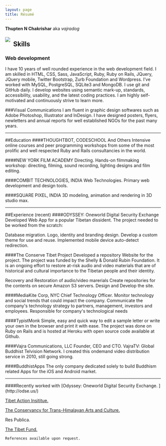 ```yaml
---
layout: page
title: Résumé
---
```

**Thupten N Chakrishar** aka *vajradog*

<!-- ![Mou icon](http://upload.wikimedia. org/wikipedia/commons/f/f9/Thupten_N_Chakrishar.jpeg)-->

<img style="float: left;margin:5px 10px 10px 0" src="http://upload.wikimedia.org/wikipedia/commons/f/f9/Thupten_N_Chakrishar.jpeg" />

## Skills
### Web development

I have 10 years of well rounded experience in the web development field. I am skilled in HTML, CSS, Sass, JavaScript, Ruby, Ruby on Rails, JQuery, JQuery mobile, Twitter Bootstrap, Zurb Foundation and Wordpress. I’ve worked with MySQL, PostgreSQL, SQLite3 and MongoDB. I use git and GitHub daily. I develop websites using semantic mark-up, standards, accessibility, usability, and the latest coding practices. I am highly self-motivated and continuously strive to learn more.

###Visual Communications
I am fluent in graphic design softwares such as Adobe Photoshop, Illustrator and InDesign. I have designed posters, flyers, newletters and annual reports for well established NGOs for the past many years.
<hr>
##Education
####THOUGHTBOT, CODESCHOOL And Others
Intensive online courses and peer programming workshops from some of the most prolific and well respected Ruby and Rails consultancies in the world. 

####NEW YORK FILM ACADEMY
Directing. Hands-on filmmaking workshop: directing, filming, sound recording, lighting designs and film editing.

####COMBIT TECHNOLOGIES, INDIA
Web Technologies. Primary web development and design tools.

####SQUARE PIXEL, INDIA 
3D modeling, animation and rendering in 3D studio max.

<hr>
##Experience (recent)
####ODYSSEY: Oneworld Digital Security Exchange
Developed Web App for a popular Tibetan dissident.
The project needed to be worked from the scratch:

Database migration.
Logo, identity and branding design.
Develop a custom theme for use and reuse.
Implemented mobile device auto-detect redirection.

####The Conserve Tibet Project
Developed a repository Website for the project.
The project was funded by the Shelly & Donald Rubin Foundation. It is an ongoing effort to restore at-risk audio and video materials that are of historical and cultural importance to the Tibetan people and their identity.

Recovery and Restoration of audio/video marerials
Create repositories for the contents on secure Amazon S3 servers.
Design and Develop the site.

####MediaKite Corp, NYC
Chief Technology Officer.
Monitor technology and social trends that could impact the company.
Communicate the company's technology strategy to partners, management, investors and employees.
Responsible for company's technological needs

####TypistMonk
Simple, easy and quick way to edit a sample letter or write your own in the browser and print it with ease.
The project was done on Ruby on Rails and is hosted at Heroku with open source code available at Github.

####Vajra Communications, LLC
Founder, CEO and CTO. VajraTV: Global Buddhist Telvision Network. I created this ondemand video distribution service in 2010, still going strong.

####BuddhistApps
The only company dedicated solely to build Buddhism related Apps for the iOS and Android market.

<hr>
####Recently worked with
[Odyssey: Oneworld Digital Security Exchange.
](http://odse.us/)

[Tibet Action Insititue.](https://tibetaction.net/)

[The Conservancy for Trans-Himalayan Arts and Culture.](http://www.himalayanculture.org/)

Res Publica.

[The Tibet Fund.](http://www.tibetfund.org/)

	References available upon request.


